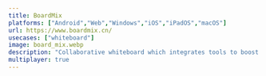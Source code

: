 ```yaml
---
title: BoardMix
platforms: ["Android","Web","Windows","iOS","iPadOS","macOS"]
url: https://www.boardmix.cn/
usecases: ["whiteboard"]
image: board_mix.webp
description: "Collaborative whiteboard which integrates tools to boost team efficiency and free team imagination."
multiplayer: true
---
```

